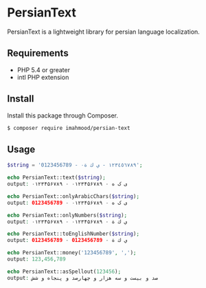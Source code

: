 # PersianText

PersianText is a lightweight library for persian language localization.

## Requirements

* PHP 5.4 or greater
* intl PHP extension

## Install

Install this package through Composer.

``` bash
$ composer require imahmood/persian-text
```

## Usage

``` php
$string = '0123456789 - ۰١٢٣٤٥٦٧٨٩ - ي ك ة';

echo PersianText::text($string);
output: ۰۱۲۳۴۵۶۷۸۹ - ۰۱۲۳۴۵۶۷۸۹ - ی ک ه

echo PersianText::onlyArabicChars($string);
output: 0123456789 - ۰۱۲۳۴۵۶۷۸۹ - ی ک ه

echo PersianText::onlyNumbers($string);
output: ۰۱۲۳۴۵۶۷۸۹ - ۰۱۲۳۴۵۶۷۸۹ - ي ك ة

echo PersianText::toEnglishNumber($string);
output: 0123456789 - 0123456789 - ي ك ة

echo PersianText::money('123456789', ',');
output: 123,456,789

echo PersianText::asSpellout(123456);
output: صد و بیست و سه هزار و چهارصد و پنجاه و شش
```
